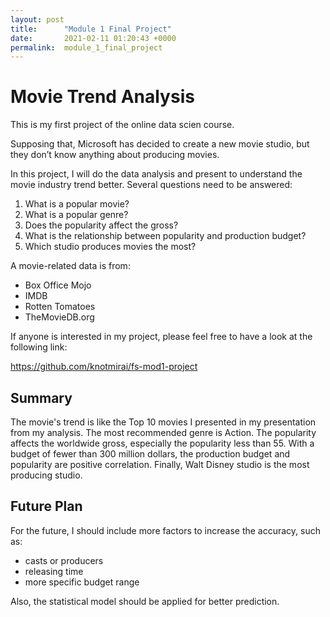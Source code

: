 ```yaml
---
layout: post
title:      "Module 1 Final Project"
date:       2021-02-11 01:20:43 +0000
permalink:  module_1_final_project
---
```



# Movie Trend Analysis
This is my first project of the online data scien course.

Supposing that, Microsoft has decided to create a new movie studio, but they don’t know anything about producing movies.

In this project, I will do the data analysis and present to understand the movie industry trend better. Several questions need to be answered:

1. What is a popular movie?
2. What is a popular genre?
3. Does the popularity affect the gross?
4. What is the relationship between popularity and production budget?
5. Which studio produces movies the most?

A movie-related data is from:

* Box Office Mojo
* IMDB
* Rotten Tomatoes
* TheMovieDB.org

If anyone is interested in my project, please feel free to have a look at the following link:

https://github.com/knotmirai/fs-mod1-project

## Summary

The movie's trend is like the Top 10 movies I presented in my presentation from my analysis. The most recommended genre is Action.
The popularity affects the worldwide gross, especially the popularity less than 55. With a budget of fewer than 300 million dollars, the production budget and popularity are positive correlation. Finally, Walt Disney studio is the most producing studio.


## Future Plan

For the future, I should include more factors to increase the accuracy, such as:

* casts or producers
* releasing time
* more specific budget range

Also, the statistical model should be applied for better prediction.
